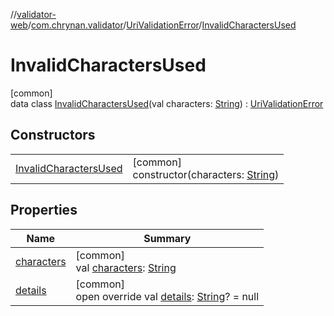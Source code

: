 //[validator-web](../../../../index.md)/[com.chrynan.validator](../../index.md)/[UriValidationError](../index.md)/[InvalidCharactersUsed](index.md)

# InvalidCharactersUsed

[common]\
data class [InvalidCharactersUsed](index.md)(val characters: [String](https://kotlinlang.org/api/latest/jvm/stdlib/kotlin/-string/index.html)) : [UriValidationError](../index.md)

## Constructors

| | |
|---|---|
| [InvalidCharactersUsed](-invalid-characters-used.md) | [common]<br>constructor(characters: [String](https://kotlinlang.org/api/latest/jvm/stdlib/kotlin/-string/index.html)) |

## Properties

| Name | Summary |
|---|---|
| [characters](characters.md) | [common]<br>val [characters](characters.md): [String](https://kotlinlang.org/api/latest/jvm/stdlib/kotlin/-string/index.html) |
| [details](../details.md) | [common]<br>open override val [details](../details.md): [String](https://kotlinlang.org/api/latest/jvm/stdlib/kotlin/-string/index.html)? = null |
